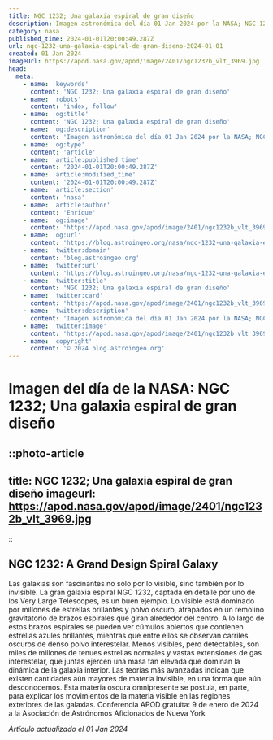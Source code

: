 ```yaml
---
title: NGC 1232; Una galaxia espiral de gran diseño
description: Imagen astronómica del día 01 Jan 2024 por la NASA; NGC 1232; Una galaxia espiral de gran diseño
category: nasa
published_time: 2024-01-01T20:00:49.287Z
url: ngc-1232-una-galaxia-espiral-de-gran-diseno-2024-01-01
created: 01 Jan 2024
imageUrl: https://apod.nasa.gov/apod/image/2401/ngc1232b_vlt_3969.jpg
head:
  meta:
    - name: 'keywords'
      content: 'NGC 1232; Una galaxia espiral de gran diseño'
    - name: 'robots'
      content: 'index, follow'
    - name: 'og:title'
      content: 'NGC 1232; Una galaxia espiral de gran diseño'
    - name: 'og:description'
      content: 'Imagen astronómica del día 01 Jan 2024 por la NASA; NGC 1232; Una galaxia espiral de gran diseño'
    - name: 'og:type'
      content: 'article'
    - name: 'article:published_time'
      content: '2024-01-01T20:00:49.287Z'
    - name: 'article:modified_time'
      content: '2024-01-01T20:00:49.287Z'
    - name: 'article:section'
      content: 'nasa'
    - name: 'article:author'
      content: 'Enrique'
    - name: 'og:image'
      content: 'https://apod.nasa.gov/apod/image/2401/ngc1232b_vlt_3969.jpg'
    - name: 'og:url'
      content: 'https://blog.astroingeo.org/nasa/ngc-1232-una-galaxia-espiral-de-gran-diseno-2024-01-01'
    - name: 'twitter:domain'
      content: 'blog.astroingeo.org'
    - name: 'twitter:url'
      content: 'https://blog.astroingeo.org/nasa/ngc-1232-una-galaxia-espiral-de-gran-diseno-2024-01-01'
    - name: 'twitter:title'
      content: 'NGC 1232; Una galaxia espiral de gran diseño'
    - name: 'twitter:card'
      content: 'https://apod.nasa.gov/apod/image/2401/ngc1232b_vlt_3969.jpg'
    - name: 'twitter:description'
      content: 'Imagen astronómica del día 01 Jan 2024 por la NASA; NGC 1232; Una galaxia espiral de gran diseño'
    - name: 'twitter:image'
      content: 'https://apod.nasa.gov/apod/image/2401/ngc1232b_vlt_3969.jpg'
    - name: 'copyright'
      content: '© 2024 blog.astroingeo.org'
---
```

# Imagen del día de la NASA: NGC 1232; Una galaxia espiral de gran diseño

::photo-article
---
title: NGC 1232; Una galaxia espiral de gran diseño
imageurl: https://apod.nasa.gov/apod/image/2401/ngc1232b_vlt_3969.jpg
---
::

## NGC 1232: A Grand Design Spiral Galaxy

Las galaxias son fascinantes no sólo por lo visible, sino también por lo invisible. La gran galaxia espiral NGC 1232, captada en detalle por uno de los Very Large Telescopes, es un buen ejemplo.  Lo visible está dominado por millones de estrellas brillantes y polvo oscuro, atrapados en un remolino gravitatorio de brazos espirales que giran alrededor del centro. A lo largo de estos brazos espirales se pueden ver cúmulos abiertos que contienen estrellas azules brillantes, mientras que entre ellos se observan carriles oscuros de denso polvo interestelar. Menos visibles, pero detectables, son miles de millones de tenues estrellas normales y vastas extensiones de gas interestelar, que juntas ejercen una masa tan elevada que dominan la dinámica de la galaxia interior.  Las teorías más avanzadas indican que existen cantidades aún mayores de materia invisible, en una forma que aún desconocemos. Esta materia oscura omnipresente se postula, en parte, para explicar los movimientos de la materia visible en las regiones exteriores de las galaxias.    Conferencia APOD gratuita: 9 de enero de 2024 a la Asociación de Astrónomos Aficionados de Nueva York

_Artículo actualizado el 01 Jan 2024_